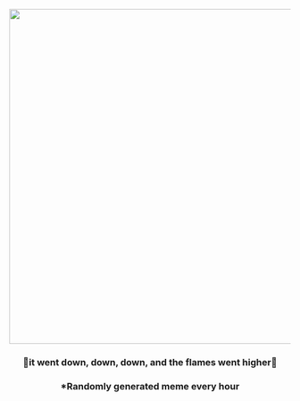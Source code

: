 <p align="center">
        <img src="https://i.redd.it/1e199y0iqhu91.jpg" width="600" height="600">
        </p>
        <h3 align="center">🎵it went down, down, down, and the flames went higher🎵</h3>
        <h3 align="center">*Randomly generated meme every hour</h3>
    